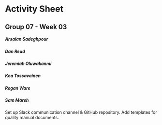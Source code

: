 # Activity Sheet

## Group 07 - Week 03

##### Arsalan Sadeghpour

##### Dan Read

##### Jeremiah Oluwakanmi

##### Kea Tossavainen

##### Regan Ware

##### Sam Marsh

Set up Slack communication channel & GitHub repository. Add templates for quality manual documents.
